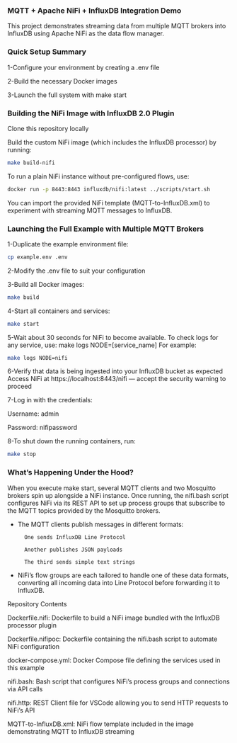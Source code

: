 ### MQTT + Apache NiFi + InfluxDB Integration Demo

This project demonstrates streaming data from multiple MQTT brokers into InfluxDB using Apache NiFi as the data flow manager.

### Quick Setup Summary

1-Configure your environment by creating a .env file

2-Build the necessary Docker images

3-Launch the full system with make start

### Building the NiFi Image with InfluxDB 2.0 Plugin

Clone this repository locally

Build the custom NiFi image (which includes the InfluxDB processor) by running:
```bash
make build-nifi
```

To run a plain NiFi instance without pre-configured flows, use:
```bash
docker run -p 8443:8443 influxdb/nifi:latest ../scripts/start.sh
```

You can import the provided NiFi template (MQTT-to-InfluxDB.xml) to experiment with streaming MQTT messages to InfluxDB.

### Launching the Full Example with Multiple MQTT Brokers

1-Duplicate the example environment file:
```bash
cp example.env .env
```

2-Modify the .env file to suit your configuration

3-Build all Docker images:
```bash
make build
```
4-Start all containers and services:
```bash
make start
```
5-Wait about 30 seconds for NiFi to become available. To check logs for any service, use:
make logs NODE=[service_name]
For example:
```bash
make logs NODE=nifi
```
6-Verify that data is being ingested into your InfluxDB bucket as expected
Access NiFi at https://localhost:8443/nifi — accept the security warning to proceed

7-Log in with the credentials:

Username: admin

Password: nifipassword

8-To shut down the running containers, run:
```bash
make stop
```
### What’s Happening Under the Hood?

When you execute make start, several MQTT clients and two Mosquitto brokers spin up alongside a NiFi instance. Once running, the nifi.bash script configures NiFi via its REST API to set up process groups that subscribe to the MQTT topics provided by the Mosquitto brokers.

- The MQTT clients publish messages in different formats:

		One sends InfluxDB Line Protocol

		Another publishes JSON payloads

		The third sends simple text strings
- NiFi’s flow groups are each tailored to handle one of these data formats, converting all incoming data into Line Protocol before forwarding it to InfluxDB.

Repository Contents

Dockerfile.nifi: Dockerfile to build a NiFi image bundled with the InfluxDB processor plugin

Dockerfile.nifipoc: Dockerfile containing the nifi.bash script to automate NiFi configuration

docker-compose.yml: Docker Compose file defining the services used in this example

nifi.bash: Bash script that configures NiFi’s process groups and connections via API calls

nifi.http: REST Client file for VSCode allowing you to send HTTP requests to NiFi’s API

MQTT-to-InfluxDB.xml: NiFi flow template included in the image demonstrating MQTT to InfluxDB streaming
